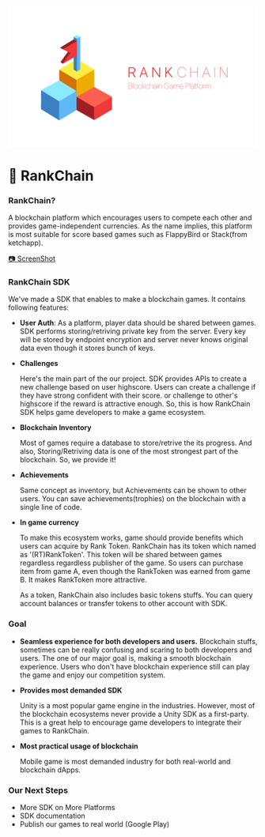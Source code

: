 ![RankChain Logo](./Images/rankchain_logo.png)

# 🥇 RankChain

### **RankChain?**

A blockchain platform which encourages users to compete each other and provides game-independent currencies. As the name implies, this platform is most suitable for score based games such as FlappyBird or Stack(from ketchapp).

[📷 ScreenShot](https://www.notion.so/Screenshots-9117d86a6d4a454982ff47be2a7e4c2c)

### **RankChain SDK**

We've made a SDK that enables to make a blockchain games. 
It contains following features:

- **User Auth**:
As a platform, player data should be shared between games. SDK performs storing/retriving private key from the server. Every key will be stored by endpoint encryption and server never knows original data even though it stores bunch of keys.
- **Challenges**

    Here's the main part of the our project. SDK provides APIs to create a new challenge based on user highscore. Users can create a challenge if they have strong confident with their score. or challenge to other's highscore if the reward is attractive enough. So, this is how RankChain SDK helps game developers to make a game ecosystem.

- **Blockchain Inventory**

    Most of games require a database to store/retrive the its progress. And also, Storing/Retriving data is one of the most strongest part of the blockchain. So, we provide it!

- **Achievements**

    Same concept as inventory, but Achievements can be shown to other users. You can save achievements(trophies) on the blockchain with a single line of code.

- **In game currency**

    To make this ecosystem works, game should provide benefits which users can acquire by Rank Token. RankChain has its token which named as '(RT)RankToken'. This token will be shared between games regardless regardless publisher of the game. So users can purchase item from game A, even though the RankToken was earned from game B. It makes RankToken more attractive.

    As a token, RankChain also includes basic tokens stuffs. You can query account balances or transfer tokens to other account with SDK.

### **Goal**

- **Seamless experience for both developers and users.**
Blockchain stuffs, sometimes can be really confusing and scaring to both developers and users. The one of our major goal is, making a smooth blockchain experience. Users who don't have  blockchain experience still can play the game and enjoy our competition system.
- **Provides most demanded SDK**

    Unity is a most popular game engine in the industries. However, most of the blockchain ecosystems never provide a Unity SDK as a first-party. This is a great help to encourage game developers to integrate their games to RankChain. 

- **Most practical usage of blockchain**

    Mobile game is most demanded industry for both real-world and blockchain dApps. 

### Our Next Steps

- More SDK on More Platforms
- SDK documentation
- Publish our games to real world (Google Play)
